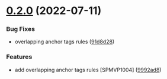# [0.2.0](https://github.com/storipress/eslint-plugin-block/compare/v0.1.6...v0.2.0) (2022-07-11)


### Bug Fixes

* overlapping anchor tags rules ([91d8d28](https://github.com/storipress/eslint-plugin-block/commit/91d8d28ac475fee2d231df23a8140a903e394cc5))


### Features

* add overlapping anchor tags rules [SPMVP1004] ([9992ad8](https://github.com/storipress/eslint-plugin-block/commit/9992ad8064922190e769fc4e252cbad49b7f24ba))
